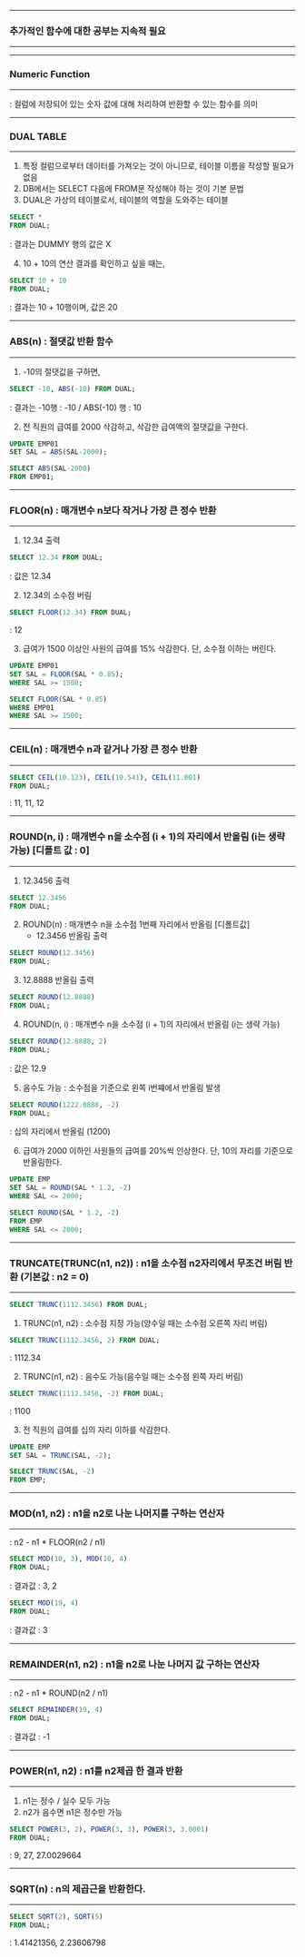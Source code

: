 -----
### 추가적인 함수에 대한 공부는 지속적 필요
-----

-----
### Numeric Function
-----
: 컬럼에 저장되어 있는 숫자 값에 대해 처리하여 반환할 수 있는 함수를 의미

-----
### DUAL TABLE
-----
1. 특정 컬럼으로부터 데이터를 가져오는 것이 아니므로, 테이블 이름을 작성할 필요가 없음
2. DB에서는 SELECT 다음에 FROM문 작성해야 하는 것이 기본 문법
3. DUAL은 가상의 테이블로서, 테이블의 역할을 도와주는 테이블

```sql
SELECT *
FROM DUAL;
```
: 결과는 DUMMY 행의 값은 X

4. 10 + 10의 연산 결과를 확인하고 싶을 때는,
```sql
SELECT 10 + 10
FROM DUAL;
```
: 결과는 10 + 10행이며, 값은 20

-----
### ABS(n) : 절댓값 반환 함수
-----
1. -10의 절댓값을 구하면,
```sql
SELECT -10, ABS(-10) FROM DUAL;
```
: 결과는 -10행 : -10 / ABS(-10) 행 : 10

2. 전 직원의 급여를 2000 삭감하고, 삭감한 급여액의 절댓값을 구한다.
```sql
UPDATE EMP01
SET SAL = ABS(SAL-2000);
```

```sql
SELECT ABS(SAL-2000)
FROM EMP01;
```

-----
### FLOOR(n) : 매개변수 n보다 작거나 가장 큰 정수 반환
-----
1. 12.34 출력
```sql
SELECT 12.34 FROM DUAL;
```
: 값은 12.34

2. 12.34의 소수점 버림
```sql
SELECT FLOOR(12.34) FROM DUAL;
```
: 12

3. 급여가 1500 이상인 사원의 급여를 15% 삭감한다. 단, 소수점 이하는 버린다.
```sql
UPDATE EMP01
SET SAL = FLOOR(SAL * 0.85);
WHERE SAL >= 1500;
```

```sql
SELECT FLOOR(SAL * 0.85)
WHERE EMP01
WHERE SAL >= 1500;
```

-----
### CEIL(n) : 매개변수 n과 같거나 가장 큰 정수 반환
-----
```sql
SELECT CEIL(10.123), CEIL(10.541), CEIL(11.001)
FROM DUAL;
```
: 11, 11, 12

-----
### ROUND(n, i) : 매개변수 n을 소수점 (i + 1)의 자리에서 반올림 (i는 생략 가능) [디폴트 값 : 0]
-----
1. 12.3456 출력
```sql
SELECT 12.3456
FROM DUAL;
```

2. ROUND(n) : 매개변수 n을 소수점 1번째 자리에서 반올림 [디폴트값]
   - 12.3456 반올림 출력
```sql
SELECT ROUND(12.3456)
FROM DUAL;
```

3. 12.8888 반올림 출력
```sql
SELECT ROUND(12.8888)
FROM DUAL;
```

4. ROUND(n, i) : 매개변수 n을 소수점 (i + 1)의 자리에서 반올림 (i는 생략 가능)
```sql
SELECT ROUND(12.8888, 2)
FROM DUAL;
```
: 값은 12.9

5. 음수도 가능 : 소수점을 기준으로 왼쪽 i번쨰에서 반올림 발생
```sql
SELECT ROUND(1222.8888, -2)
FROM DUAL;
```
: 십의 자리에서 반올림 (1200)

6. 급여가 2000 이하인 사원들의 급여를 20%씩 인상한다. 단, 10의 자리를 기준으로 반올림한다.
```sql
UPDATE EMP
SET SAL = ROUND(SAL * 1.2, -2)
WHERE SAL <= 2000;
```
```sql
SELECT ROUND(SAL * 1.2, -2)
FROM EMP
WHERE SAL <= 2000;
```
-----
### TRUNCATE(TRUNC(n1, n2)) : n1을 소수점 n2자리에서 무조건 버림 반환 (기본값 : n2 = 0)
-----
```sql
SELECT TRUNC(1112.3456) FROM DUAL;
```

1. TRUNC(n1, n2) : 소수점 지정 가능(양수일 때는 소수점 오른쪽 자리 버림)
```sql
SELECT TRUNC(1112.3456, 2) FROM DUAL;
```
: 1112.34

2. TRUNC(n1, n2) : 음수도 가능(음수일 때는 소수점 왼쪽 자리 버림)
```sql
SELECT TRUNC(1112.3456, -2) FROM DUAL;
```
: 1100

3. 전 직원의 급여를 십의 자리 이하를 삭감한다.
```sql
UPDATE EMP
SET SAL = TRUNC(SAL, -2);
```
```sql
SELECT TRUNC(SAL, -2)
FROM EMP;
```

-----
### MOD(n1, n2) : n1을 n2로 나눈 나머지를 구하는 연산자
-----
: n2 - n1 * FLOOR(n2 / n1)
```sql
SELECT MOD(10, 3), MOD(10, 4)
FROM DUAL;
```
: 결과값 : 3, 2

```sql
SELECT MOD(19, 4)
FROM DUAL;
```
: 결과값 : 3

-----
### REMAINDER(n1, n2) : n1을 n2로 나눈 나머지 값 구하는 연산자
-----
: n2 - n1 * ROUND(n2 / n1)

```sql
SELECT REMAINDER(19, 4)
FROM DUAL;
```
: 결과값 : -1

-----
### POWER(n1, n2) : n1를 n2제곱 한 결과 반환 
-----
1. n1는 정수 / 실수 모두 가능
2. n2가 음수면 n1은 정수만 가능
```sql
SELECT POWER(3, 2), POWER(3, 3), POWER(3, 3.0001)
FROM DUAL;
```
: 9, 27, 27.0029664

-----
### SQRT(n) : n의 제곱근을 반환한다. 
-----
```sql
SELECT SQRT(2), SQRT(5)
FROM DUAL;
```
: 1.41421356, 2.23606798
